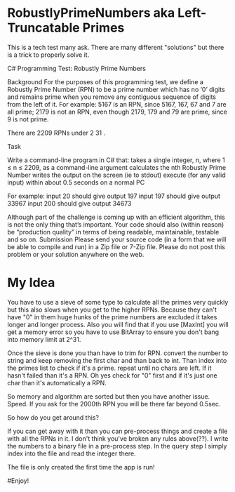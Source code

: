 # RobustlyPrimeNumbers aka Left-Truncatable Primes
This is a tech test many ask. There are many different "solutions" but there is a trick to properly solve it.

C# Programming Test: Robustly Prime Numbers 

Background For the purposes of this programming test, we define a Robustly Prime Number (RPN) to be a prime number which has no ‘0’ digits and remains prime when you remove any contiguous sequence of digits from the left of it. For example: 
  5167 is an RPN, since 5167, 167, 67 and 7 are all prime;
  2179 is not an RPN, even though 2179, 179 and 79 are prime, since 9 is not prime. 

There are 2209 RPNs under 2 31 .

Task 

Write a command-line program in C# that: 
 takes a single integer, n, where 1 ≤ n ≤ 2209, as a command-line argument 
 calculates the nth Robustly Prime Number
 writes the output on the screen (ie to stdout) 
 execute (for any valid input) within about 0.5 seconds on a normal PC 

For example: 
  input 20 should give output 197 
  input 197 should give output 33967 
  input 200 should give output 34673 

Although part of the challenge is coming up with an efficient algorithm, this is not the only thing that’s important. Your code should also (within reason) be “production quality” in terms of being readable, maintainable, testable and so on. Submission Please send your source code (in a form that we will be able to compile and run) in a Zip file or 7-Zip file. Please do not post this problem or your solution anywhere on the web. 

# My Idea

You have to use a sieve of some type to calculate all the primes very quickly but this also slows when you get to the higher RPNs. Because they can't have "0" in them huge hunks of the prime numbers are excluded it takes longer and longer process. Also you will find that if you use [MaxInt] you will get a memory error so you have to use BitArray to ensure you don't bang into memory limit at 2^31. 

Once the sieve is done you than have to trim for RPN. convert the number to string and keep removing the first char and than back to int. Than index into the primes list to check if it's a prime. repeat until no chars are left. If it hasn't failed than it's a RPN. Oh yes check for "0" first and if it's just one char than it's automatically a RPN. 

So memory and algorithm are sorted but then you have another issue. Speed. If you ask for the 2000th RPN you will be there far beyond 0.5sec.

So how do you get around this? 

If you can get away with it than you can pre-process things and create a file with all the RPNs in it. I don't think you've broken any rules above(??). I write the numbers to a binary file in a pre-process step. In the query step I simply index into the file and read the integer there.

The file is only created the first time the app is run!

#Enjoy!
